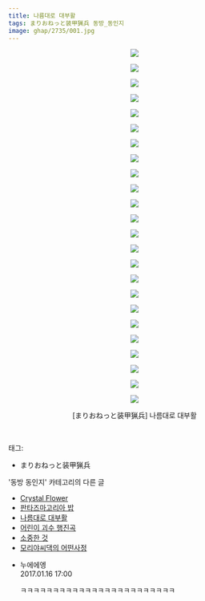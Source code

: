 ```yaml
---
title: 나름대로 대부활
tags: まりおねっと装甲猟兵 동방_동인지
image: ghap/2735/001.jpg
---
```

<div class="article">
<p style="text-align: center; clear: none; float: none;"><img src="{{ site.nasurl }}/ghap/2735/001.jpg"/></p>
<p style="text-align: center; clear: none; float: none;"><img src="{{ site.nasurl }}/ghap/2735/002.jpg"/></p>
<p style="text-align: center; clear: none; float: none;"><img src="{{ site.nasurl }}/ghap/2735/003.jpg"/></p>
<p style="text-align: center; clear: none; float: none;"><img src="{{ site.nasurl }}/ghap/2735/004.jpg"/></p>
<p style="text-align: center; clear: none; float: none;"><img src="{{ site.nasurl }}/ghap/2735/005.jpg"/></p>
<p style="text-align: center; clear: none; float: none;"><img src="{{ site.nasurl }}/ghap/2735/006.jpg"/></p>
<p style="text-align: center; clear: none; float: none;"><img src="{{ site.nasurl }}/ghap/2735/007.jpg"/></p>
<p style="text-align: center; clear: none; float: none;"><img src="{{ site.nasurl }}/ghap/2735/008.jpg"/></p>
<p style="text-align: center; clear: none; float: none;"><img src="{{ site.nasurl }}/ghap/2735/009.jpg"/></p>
<p style="text-align: center; clear: none; float: none;"><img src="{{ site.nasurl }}/ghap/2735/010.jpg"/></p>
<p style="text-align: center; clear: none; float: none;"><img src="{{ site.nasurl }}/ghap/2735/011.jpg"/></p>
<p style="text-align: center; clear: none; float: none;"><img src="{{ site.nasurl }}/ghap/2735/012.jpg"/></p>
<p style="text-align: center; clear: none; float: none;"><img src="{{ site.nasurl }}/ghap/2735/013.jpg"/></p>
<p style="text-align: center; clear: none; float: none;"><img src="{{ site.nasurl }}/ghap/2735/014.jpg"/></p>
<p style="text-align: center; clear: none; float: none;"><img src="{{ site.nasurl }}/ghap/2735/015.jpg"/></p>
<p style="text-align: center; clear: none; float: none;"><img src="{{ site.nasurl }}/ghap/2735/016.jpg"/></p>
<p style="text-align: center; clear: none; float: none;"><img src="{{ site.nasurl }}/ghap/2735/017.jpg"/></p>
<p style="text-align: center; clear: none; float: none;"><img src="{{ site.nasurl }}/ghap/2735/018.jpg"/></p>
<p style="text-align: center; clear: none; float: none;"><img src="{{ site.nasurl }}/ghap/2735/019.jpg"/></p>
<p style="text-align: center; clear: none; float: none;"><img src="{{ site.nasurl }}/ghap/2735/020.jpg"/></p>
<p style="text-align: center; clear: none; float: none;"><img src="{{ site.nasurl }}/ghap/2735/021.jpg"/></p>
<p style="text-align: center; clear: none; float: none;"><img src="{{ site.nasurl }}/ghap/2735/022.jpg"/></p>
<p style="text-align: center; clear: none; float: none;"><img src="{{ site.nasurl }}/ghap/2735/023.jpg"/></p>
<p style="text-align: center; clear: none; float: none;"><img src="{{ site.nasurl }}/ghap/2735/024.jpg"/></p>
<p style="text-align: center; clear: none; float: none;">[まりおねっと装甲猟兵] 나름대로 대부활</p>
<p><br/></p>
</div><div class="tagTrail">
<p>태그: </p>
<ul>
<li>まりおねっと装甲猟兵</li>
</ul>
</div><div class="another">
<p>'동방 동인지' 카테고리의 다른 글</p>
<ul>
<li><a href="/2016-11-25-ghap_2737">Crystal Flower</a></li>
<li><a href="/2016-11-24-ghap_2736">판타즈마고리아 밥</a></li>
<li><a href="/2016-11-24-ghap_2735">나름대로 대부활</a></li>
<li><a href="/2016-11-24-ghap_2734">어린이 괴수 행진곡</a></li>
<li><a href="/2016-11-24-ghap_2733">소중한 것</a></li>
<li><a href="/2016-11-24-ghap_2732">모리야씨댁의 어떤사정</a></li>
</ul>
</div><div class="cb_module cb_fluid">
<div class="cb_wrt cb_profile">
<div class="comment">
<ul>
<li class="cb_thumb_off" id="comment14893092">
<div class="cb_comment_area">
<div class="cb_info_area">
<div class="cb_section">
<span class="cb_nick_name">누에에엥</span>
</div>
<div class="cb_section">
<span class="cb_date">2017.01.16 17:00 </span>
</div>
</div>
<div class="cb_dsc_comment">
<p class="cb_dsc">
											ㅋㅋㅋㅋㅋㅋㅋㅋㅋㅋㅋㅋㅋㅋㅋㅋㅋㅋㅋㅋㅋㅋㅋㅋ
										</p>
</div>
</div></li>
</ul>
</div>
</div><!-- commentList close -->
</div>